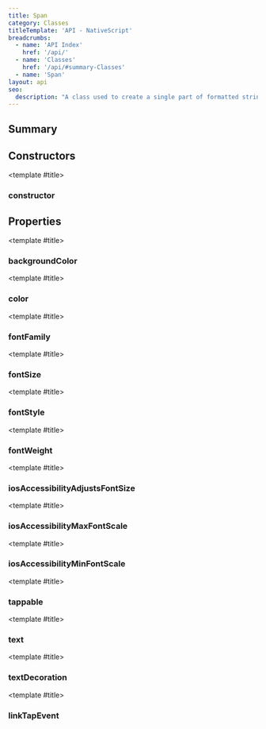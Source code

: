 ```yaml
---
title: Span
category: Classes
titleTemplate: 'API - NativeScript'
breadcrumbs:
  - name: 'API Index'
    href: '/api/'
  - name: 'Classes'
    href: '/api/#summary-Classes'
  - name: 'Span'
layout: api
seo:
  description: "A class used to create a single part of formatted string with a common text properties."
---
```


<!-- This page is auto generated, do not edit manually. -->
<!-- Run "yarn generate:api-docs" to regenerate -->

<script setup lang="ts">
  import { provide } from "vue";
  import API_DATA from "./Span.data.json";
  
  provide('API_DATA', API_DATA);
</script>

<APIRefHierarchy v-once />

<APIRefComment commentBase64="eyJibG9ja1RhZ3MiOltdLCJtb2RpZmllclRhZ3MiOnt9LCJzdW1tYXJ5IjpbeyJraW5kIjoidGV4dCIsInRleHQiOiJBIGNsYXNzIHVzZWQgdG8gY3JlYXRlIGEgc2luZ2xlIHBhcnQgb2YgZm9ybWF0dGVkIHN0cmluZyB3aXRoIGEgY29tbW9uIHRleHQgcHJvcGVydGllcy4ifV19" v-once />

## <Heading ignore>Summary</Heading>

<APIRefSummary v-once />

## Constructors

<div class="">

<APIRef for="29646" v-once>

<template #title>

### constructor

</template>

</APIRef>

</div>

## Properties

<div class="isPublic">

<APIRef for="29654" v-once>

<template #title>

### backgroundColor

</template>

</APIRef>

</div>

<div class="isPublic">

<APIRef for="29653" v-once>

<template #title>

### color

</template>

</APIRef>

</div>

<div class="isPublic">

<APIRef for="29648" v-once>

<template #title>

### fontFamily

</template>

</APIRef>

</div>

<div class="isPublic">

<APIRef for="29649" v-once>

<template #title>

### fontSize

</template>

</APIRef>

</div>

<div class="isPublic">

<APIRef for="29650" v-once>

<template #title>

### fontStyle

</template>

</APIRef>

</div>

<div class="isPublic">

<APIRef for="29651" v-once>

<template #title>

### fontWeight

</template>

</APIRef>

</div>

<div class="">

<APIRef for="29655" v-once>

<template #title>

### iosAccessibilityAdjustsFontSize

</template>

</APIRef>

</div>

<div class="">

<APIRef for="29657" v-once>

<template #title>

### iosAccessibilityMaxFontScale

</template>

</APIRef>

</div>

<div class="">

<APIRef for="29656" v-once>

<template #title>

### iosAccessibilityMinFontScale

</template>

</APIRef>

</div>

<div class="isPublic isReadonly">

<APIRef for="29659" v-once>

<template #title>

### tappable

</template>

</APIRef>

</div>

<div class="isPublic">

<APIRef for="29658" v-once>

<template #title>

### text

</template>

</APIRef>

</div>

<div class="isPublic">

<APIRef for="29652" v-once>

<template #title>

### textDecoration

</template>

</APIRef>

</div>

<div class="isPublic isStatic">

<APIRef for="29600" v-once>

<template #title>

### linkTapEvent

</template>

</APIRef>

</div>
